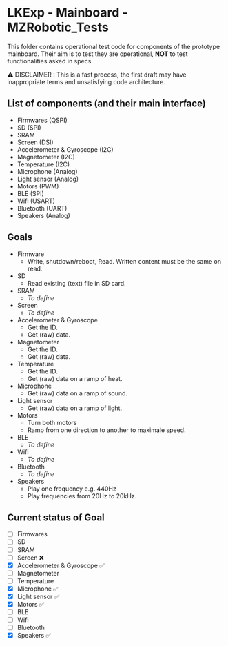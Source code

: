 # LKExp - Mainboard - MZRobotic_Tests

This folder contains operational test code for components of the prototype mainboard.
Their aim is to test they are operational, **NOT** to test functionalities asked in specs.

⚠️ DISCLAIMER : This is a fast process, the first draft may have inappropriate terms and unsatisfying code architecture.

## List of components (and their main interface)

* Firmwares (QSPI)
* SD (SPI)
* SRAM
* Screen (DSI)
* Accelerometer & Gyroscope (I2C)
* Magnetometer (I2C)
* Temperature (I2C)
* Microphone (Analog)
* Light sensor (Analog)
* Motors (PWM)
* BLE (SPI)
* Wifi (USART)
* Bluetooth (UART)
* Speakers (Analog)

## Goals

* Firmware
	* Write, shutdown/reboot, Read. Written content must be the same on read.
* SD
	* Read existing (text) file in SD card.
* SRAM
	* *To define*
* Screen
	* *To define*
* Accelerometer & Gyroscope
	* Get the ID.
	* Get (raw) data.
* Magnetometer
	* Get the ID.
	* Get (raw) data.
* Temperature
	* Get the ID.
	* Get (raw) data on a ramp of heat.
* Microphone
	* Get (raw) data on a ramp of sound.
* Light sensor
	* Get (raw) data on a ramp of light.
* Motors
	* Turn both motors
	* Ramp from one direction to another to maximale speed.
* BLE
	* *To define*
* Wifi
	* *To define*
* Bluetooth
	* *To define*
* Speakers
    * Play one frequency e.g. 440Hz
	* Play frequencies from 20Hz to 20kHz.

## Current status of Goal

* [ ] Firmwares
* [ ] SD
* [ ] SRAM
* [ ] Screen ❌
* [x] Accelerometer & Gyroscope ✅
* [ ] Magnetometer
* [ ] Temperature
* [x] Microphone ✅
* [x] Light sensor ✅
* [x] Motors ✅
* [ ] BLE
* [ ] Wifi
* [ ] Bluetooth
* [x] Speakers ✅